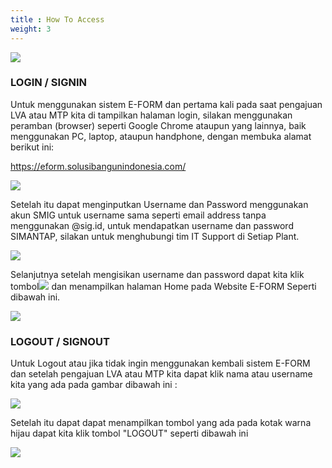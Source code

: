 ```yaml
---
title : How To Access
weight: 3
---
```


![](/images/logopreview.png?height=auto&classes=border,shadow)

### LOGIN / SIGNIN

Untuk menggunakan sistem E-FORM dan pertama kali pada saat pengajuan LVA atau MTP kita di tampilkan halaman login, silakan menggunakan peramban (browser) seperti Google Chrome ataupun yang lainnya, baik menggunakan PC, laptop, ataupun handphone, dengan membuka alamat berikut ini:

https://eform.solusibangunindonesia.com/

![](/images/login.PNG?height=auto&classes=border,shadow)

Setelah itu dapat menginputkan Username dan Password menggunakan akun SMIG untuk username sama seperti email address tanpa menggunakan @sig.id, untuk mendapatkan username dan password SIMANTAP, silakan untuk menghubungi tim IT Support di Setiap Plant. 

![](/images/loginisi.PNG?height=auto&classes=border,shadow)

Selanjutnya setelah mengisikan username dan password dapat kita klik tombol![](/images/tombollogin.PNG?height=40px) 
dan menampilkan halaman Home pada Website E-FORM Seperti dibawah ini.

![](/images/homee.png?height=auto&classes=border,shadow)


### LOGOUT / SIGNOUT

Untuk Logout atau jika tidak ingin menggunakan kembali sistem E-FORM dan setelah pengajuan LVA atau MTP kita dapat klik nama atau username kita yang ada pada gambar dibawah ini :

![](/images/logoutt.png?height=auto&classes=border,shadow)

Setelah itu dapat dapat menampilkan tombol yang ada pada kotak warna hijau  dapat kita klik tombol "LOGOUT" seperti dibawah ini 

![](/images/tombollogout.png?height=auto&classes=border,shadow)